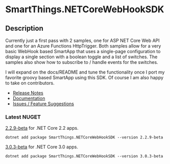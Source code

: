 # SmartThings.NETCoreWebHookSDK

## Description

Currently just a first pass with 2 samples, one for ASP NET Core Web API and one for an Azure Functions HttpTrigger.  Both samples allow for a very basic WebHook based SmartApp that uses a single-page configuration to display a single section with a boolean toggle and a list of switches.  The samples also show how to subscribe to / handle events for the switches.

I will expand on the docs/README and tune the functionality once I port my favorite groovy based SmartApp using this SDK.  Of course I am also happy to take on contributors.

- [Release Notes](https://github.com/ianisms/SmartThings.NETCoreWebHookSDK/blob/master/docs/RELEASENOTES.md)
- [Documentation](https://ianisms.github.io/SmartThings.NETCoreWebHookSDK/)
- [Issues / Feature Suggestions](https://github.com/ianisms/SmartThings.NETCoreWebHookSDK/issues)

### Latest NUGET

[2.2.9-beta](https://www.nuget.org/packages/SmartThings.NETCoreWebHookSDK/2.2.9-beta) for .NET Core 2.2 apps.

```batch
dotnet add package SmartThings.NETCoreWebHookSDK --version 2.2.9-beta
```

[3.0.3-beta](https://www.nuget.org/packages/SmartThings.NETCoreWebHookSDK/3.0.3-beta) for .NET Core 3.0 apps.

```batch
dotnet add package SmartThings.NETCoreWebHookSDK --version 3.0.3-beta
```
